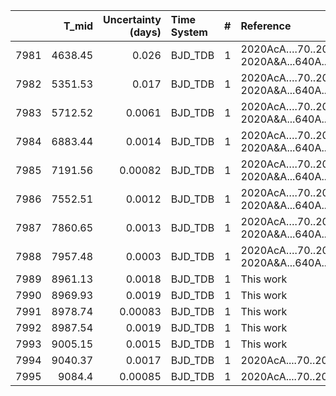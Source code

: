 |      |   T_mid |   Uncertainty (days) | Time System   |   # | Reference                              |
|-----:|--------:|---------------------:|:--------------|----:|:---------------------------------------|
| 7981 | 4638.45 |              0.026   | BJD_TDB       |   1 | 2020AcA….70..203M; 2020A&A...640A..32H |
| 7982 | 5351.53 |              0.017   | BJD_TDB       |   1 | 2020AcA….70..203M; 2020A&A...640A..32H |
| 7983 | 5712.52 |              0.0061  | BJD_TDB       |   1 | 2020AcA….70..203M; 2020A&A...640A..32H |
| 7984 | 6883.44 |              0.0014  | BJD_TDB       |   1 | 2020AcA….70..203M; 2020A&A...640A..32H |
| 7985 | 7191.56 |              0.00082 | BJD_TDB       |   1 | 2020AcA….70..203M; 2020A&A...640A..32H |
| 7986 | 7552.51 |              0.0012  | BJD_TDB       |   1 | 2020AcA….70..203M; 2020A&A...640A..32H |
| 7987 | 7860.65 |              0.0013  | BJD_TDB       |   1 | 2020AcA….70..203M; 2020A&A...640A..32H |
| 7988 | 7957.48 |              0.0003  | BJD_TDB       |   1 | 2020AcA….70..203M; 2020A&A...640A..32H |
| 7989 | 8961.13 |              0.0018  | BJD_TDB       |   1 | This work                              |
| 7990 | 8969.93 |              0.0019  | BJD_TDB       |   1 | This work                              |
| 7991 | 8978.74 |              0.00083 | BJD_TDB       |   1 | This work                              |
| 7992 | 8987.54 |              0.0019  | BJD_TDB       |   1 | This work                              |
| 7993 | 9005.15 |              0.0015  | BJD_TDB       |   1 | This work                              |
| 7994 | 9040.37 |              0.0017  | BJD_TDB       |   1 | 2020AcA....70..203M                    |
| 7995 | 9084.4  |              0.00085 | BJD_TDB       |   1 | 2020AcA....70..203M                    |